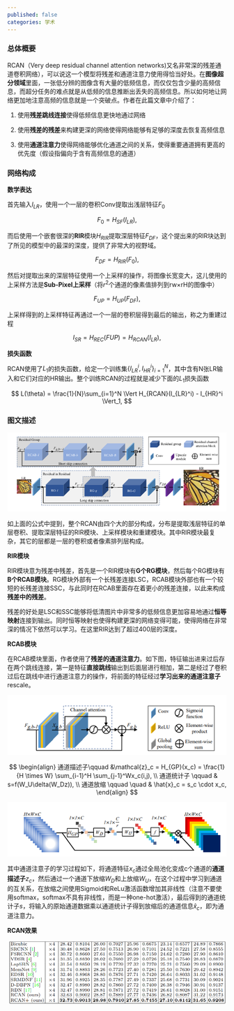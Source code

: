 ```yaml
---
published: false
categories: 学术
---
```



### 总体概要

RCAN（Very deep residual channel attention networks)又名非常深的残差通道卷积网络），可以说这一个模型将残差和通道注意力使用得恰当好处。在**图像超分领域**里面，一张低分辨的图像含有大量的低频信息，而仅仅包含少量的高频信息，而超分任务的难点就是从低频的信息推断出丢失的高频信息。所以如何地让网络更加地注意高频的信息就是一个突破点。作者在此篇文章中介绍了：

1. 使用**残差跳线连接**使得低频信息更快地通过网络
  
2. 使用**残差的残差**来构建更深的网络使得网络能够有足够的深度去恢复高频信息
  
3. 使用**通道注意力**使得网络能够优化通道之间的关系，使得重要通道拥有更高的优先度（假设指偏向于含有高频信息的通道）
  

### 网络构成

**数学表达**

首先输入$I_{LR}$，使用一个一层的卷积Conv提取出浅层特征$F_0$

$$
F_0 = H_{SF}(I_{LR}),                                   
$$

而后使用一个嵌套很深的**RIR**模块$H_{RIR}$提取深层特征$F_{DF}$，这个提出来的RIR块达到了所见的模型中的最深的深度，提供了非常大的视野域。

$$
F_{DF} = H_{RIR}(F_0),
$$

然后对提取出来的深层特征使用一个上采样的操作，将图像长宽变大，这儿使用的上采样方法是**Sub-Pixel上采样**（将$r^2$个通道的像素值排列到rw$\times$rH的图像中）

$$
F_{UP} = H_{UP}(F_{DF}),
$$

上采样得到的上采样特征再通过一个一层的卷积层得到最后的输出，称之为重建过程

$$
I_{SR} = H_{REC}(F{UP}) = H_{RCAN}(I_{LR}),
$$

**损失函数**

RCAN使用了$L_1$的损失函数，给定一个训练集$\lbrace{I_{LR}^i,I_{HR}^i}\rbrace_{i=1}^N$，其中含有N张LR输入和它们对应的HR输出。整个训练RCAN的过程就是减少下面的$L_1$损失函数

$$
L(\theta) = \frac{1}{N}\sum_{i=1}^N \Vert H_{RCAN}(I_{LR}^i) - I_{HR}^i \Vert_1,
$$

### 图文描述

![](https://raw.githubusercontent.com/kangtyou/Image/main/img/2022-08-04-14-14-30-image.png)

如上面的公式中提到，整个RCAN由四个大的部分构成，分布是提取浅层特征的单层卷积、提取深层特征的RIR模块、上采样模块和重建模块。其中RIR模块最复杂，其它的层都是一层的卷积或者像素排列层构成。

**RIR模块**

RIR模块意为残差中残差，首先是一个RIR模块有**G个RG模块**，然后每个RG模块有**B个RCAB模块**。RG模块外部有一个长残差连接LSC，RCAB模块外部也有一个较短的长残差连接SSC，与此同时在RCAB里面存在着更小的残差连接，以此来构成**残差中的残差**。

残差的好处是LSC和SSC能够将低清图片中非常多的低频信息更加容易地通过**恒等映射**连接到输出。同时恒等映射也使得构建更深的网络变得可能，使得网络在非常深的情况下依然可以学习。在这里RIR达到了超过400层的深度。

**RCAB模块**

在RCAB模块里面，作者使用了**残差的通道注意力**。如下图，特征输出进来过后存在两个跳线连接，第一是特征**直接跳线**输出到后面层进行相加，第二是经过了卷积过后在跳线中进行通道注意力的操作，将前面的特征经过**学习出来的通道注意子**rescale。

![](https://raw.githubusercontent.com/kangtyou/Image/main/img/20220808193344.png)

$$
\begin{align}
通道描述子\qquad &\mathcal{z}_c = H_{GP}(x_c) = \frac{1}{H \times W} \sum_{i-1}^H \sum_{j-1}^Wx_c(i,j), \\
通道统计子 \qquad & s=f(W_U\delta(W_Dz)), \\
通道放缩 \qquad \quad & \hat{x}_c = s_c \cdot x_c,
\end{align}
$$

![](https://raw.githubusercontent.com/kangtyou/Image/main/img/20220808193917.png)

其中通道注意子的学习过程如下，将通道特征$x_c$通过全局池化变成c个通道的**通道描述子**$z_c$，然后通过一个通道下放缩$W_D$和上放缩$W_U$，在这个过程中学习到通道的互关系，在放缩之间使用Sigmoid和ReLu激活函数增加其非线性（注意不要使用softmax，softmax不具有非线性，而是一种one-hot激活），最后得到的通道统计子$s$，将输入的原始通道数据乘以通道统计子得到放缩后的通道信息$\hat{x}_c$，即为通道注意力。

**RCAN效果**

![](https://raw.githubusercontent.com/kangtyou/Image/main/img/20220808203045.png)
